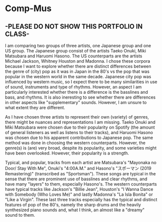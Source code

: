 # Comp-Mus
## -PLEASE DO NOT SHOW THIS PORTFOLIO IN CLASS-   
    
I am comparing two groups of three artists, one Japanese group and one US group. The Japanese group consist of the artists Taeko Onuki, Miki Matsubara and Haruomi Hasono. The US counterparts are the artists Michael Jackson, Whitney Houston and Madonna. I chose these corpora because I want to explore whether there are distinct differences between the genre of (city) pop as it was in Japan in the 80's vs the pop that was popular in the western world in the same decade. Japanese city pop was influenced by western music, so I expect there to be many similarities in use of sound, instruments and type of rhythms. However, an aspect I am particularly interested whether there is a difference is the basslines and bass, and rhythms. It is also ineresting to see whether there are differences in other aspects like "supplementary" sounds. However, I am unsure to what extent they are different.  
    
As I have chosen three artists to represent their own (variety) of genres, there might be nuances and representations I am missing. Taeko Onuki and Miki Matsubara were chosen due to their popularity on Spotify (the amount of general listeners as well as listens to their tracks), and Haruomi Hasono was chosen due to his apparent contributions to Japanese pop. The same method was done in choosing the western counterparts. However, the genre(s) is (are) very broad, despite its popularity, and some varieties might have been overlooked. However, their popularity is a strength. 
  
Typical, and popular, tracks from each artist are Matsubara's "Mayonaka no Door/ Stay With Me", Onuki's "4:00A.M." and Hasono's "スポーマン (2019 Remastering)" (transcribed as "Sportsman"). These songs are typical in the sense that there are prominent use of basslines and clear rhythms, and have many "layers" to them, especially Hasono's. The western counterparts have typical tracks like Jackson's "Billie Jean", Houston's "I Wanna Dance with Somebody (Who Loves Me)" and lastly Madonna's "La Isla Bonita" or "Like a Virgin". These last three tracks especially has the typical and distinct features of pop of the 80's, namely the sharp drums and the heavily synthesized piano sounds and, what I think, an almost like a "dreamy" sound to them. 
